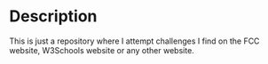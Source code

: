 # Description
This is just a repository where I attempt challenges I find on the FCC website, W3Schools website or any other website.